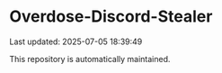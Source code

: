 # Overdose-Discord-Stealer

Last updated: 2025-07-05 18:39:49

This repository is automatically maintained.
